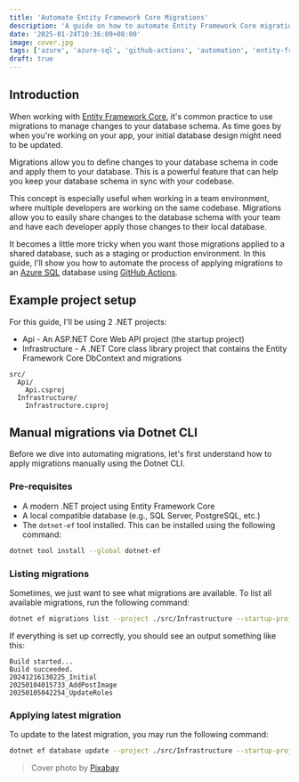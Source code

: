 ```yaml
---
title: 'Automate Entity Framework Core Migrations'
description: 'A guide on how to automate Entity Framework Core migrations in a GitHub Actions workflow'
date: '2025-01-24T10:36:09+08:00'
image: cover.jpg
tags: ['azure', 'azure-sql', 'github-actions', 'automation', 'entity-framework-core', 'migrations']
draft: true
---
```


## Introduction

When working with [Entity Framework Core](https://learn.microsoft.com/en-us/ef/core/), it's common practice to use migrations to manage changes to your database schema. As time goes by when you're working on your app, your initial database design might need to be updated. 

Migrations allow you to define changes to your database schema in code and apply them to your database. This is a powerful feature that can help you keep your database schema in sync with your codebase.

This concept is especially useful when working in a team environment, where multiple developers are working on the same codebase. Migrations allow you to easily share changes to the database schema with your team and have each developer apply those changes to their local database.

It becomes a little more tricky when you want those migrations applied to a shared database, such as a staging or production environment. In this guide, I'll show you how to automate the process of applying migrations to an [Azure SQL](https://azure.microsoft.com/en-us/products/azure-sql/database/) database using [GitHub Actions](https://github.com/features/actions).

## Example project setup

For this guide, I'll be using 2 .NET projects:
* Api - An ASP.NET Core Web API project (the startup project)
* Infrastructure - A .NET Core class library project that contains the Entity Framework Core DbContext and migrations

```
src/
  Api/
    Api.csproj
  Infrastructure/
    Infrastructure.csproj
```

## Manual migrations via Dotnet CLI

Before we dive into automating migrations, let's first understand how to apply migrations manually using the Dotnet CLI.

### Pre-requisites

* A modern .NET project using Entity Framework Core
* A local compatible database (e.g., SQL Server, PostgreSQL, etc.)
* The `dotnet-ef` tool installed. This can be installed using the following command:

```bash
dotnet tool install --global dotnet-ef
```

### Listing migrations

Sometimes, we just want to see what migrations are available. To list all available migrations, run the following command:

```bash
dotnet ef migrations list --project ./src/Infrastructure --startup-project ./src/Api
```

If everything is set up correctly, you should see an output something like this:

```
Build started...
Build succeeded.
20241216130225_Initial
20250104015733_AddPostImage
20250105042254_UpdateRoles
```

### Applying latest migration

To update to the latest migration, you may run the following command:

```bash
dotnet ef database update --project ./src/Infrastructure --startup-project ./src/Api
```



> Cover photo by [Pixabay](https://www.pexels.com/photo/flock-of-geese-ion-tilt-shift-lens-55832)